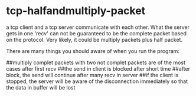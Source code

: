 # tcp-halfandmultiply-packet
a tcp client and a tcp server communicate with each other. What the server gets in one 'recv' can not be guaranteed to be the complete packet based on the protocol. Very likely, it could be multiply packets plus half packet.

There are many things you should aware of when you run the program:

##multiply complet packets with two not complet packets are of the most cases after first recv
##the send in client is blocked after short time
##after block, the send will continue after many recv in server
##if the client is stopped, the server will be aware of the disconnection immediately so that the data in buffer will be lost
